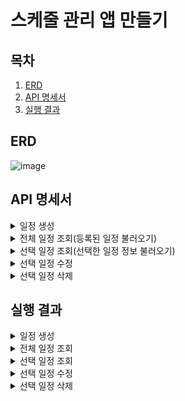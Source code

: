 # 스케줄 관리 앱 만들기

## 목차

1. [ERD](#ERD)
2. [API 명세서](#API-명세서)
3. [실행 결과](#실행-결과)

## ERD

![image](https://github.com/user-attachments/assets/c3c61686-ea8d-43cb-8de3-223ae356f64d)

## API 명세서

<!--일정 생성-->
<details>
<summary>일정 생성</summary>

### 기본정보

| 메서드  |      URL       | 인증방식 |
|:----:|:--------------:|:----:|
| POST | /api/schedules | 비밀번호 |

### 요청 바디

|    이름    |  설명  | 필수 |
|:--------:|:----:|:--:|
|  author  | 작성자명 | O  |
|   todo   | 할 일  | O  |
| password | 비밀번호 | O  |

#### json 예시

```
{
    "author" : "정선우",
    "todo" : "청소하기",
    "password" : "abc1234"  
}
```

### 응답

| 상태 코드 |   설명   |
|:-----:|:------:|
|  201  | 정상 등록  |
|  400  | 잘못된 입력 |

</details>

<!--전체 일정 조회-->
<details>
<summary>전체 일정 조회(등록된 일정 불러오기)</summary>

### 기본정보

| 메서드 |      URL       | 인증방식 |
|:---:|:--------------:|:----:|
| GET | /api/schedules |  없음  |

## 요청

### 쿼리 파라미터

|        이름        |  설명  | 필수 |
|:----------------:|:----:|:--:|
|      author      | 작성자명 | O  |
| modificationDate | 수정일  | X  |

#### json 예시
```
{
    "author" : "정선우"
    "modificationDate" : "2024-11-08"
}
```
## 응답

### 본문

|      이름      |     타입     |    설명    |
|:------------:|:----------:|:--------:|
| scheduleList | Schedule[] | 일정 정보 목록 |

### Schedule

|        이름         |   타입   | 설명  |
|:-----------------:|:------:|:---:|
|       todo        | String | 할 일 |
|   creationDate    | String | 작성일 |
| modificaitionDate | String | 수정일 |

#### json 예시
```
[
    {
        "todo" : "청소하기"
        "creationDate" : "2024-11-08 10:00:00"
        "modificationDate" : "2024-11-08 14:00:00"
    },
    {
        "todo" : "숙제하기"
        "creationDate" : "2024-11-07 10:00:00"
        "modificationDate" : "2024-11-10 14:00:00"
    }
]
```

</details>

<!--선택 일정 조회-->
<details>
<summary>선택 일정 조회(선택한 일정 정보 불러오기)</summary>

### 기본정보

| 메서드 |             URL             | 인증방식 |
|:---:|:---------------------------:|:----:|
| GET | /api/schedules/{scheduleId} |  없음  |

## 요청

### 쿼리 파라미터

|     이름     |   설명   | 필수 |
|:----------:|:------:|:--:|
| scheduleId | 일정 아이디 | O  |

## 응답

### 본문

|    이름    |    타입    |  설명   |
|:--------:|:--------:|:-----:|
| schedule | Schedule | 일정 정보 |

### Schedule

|        이름         |   타입   | 설명  |
|:-----------------:|:------:|:---:|
|       todo        | String | 할 일 |
|   creationDate    | String | 작성일 |
| modificaitionDate | String | 수정일 |

#### json 예시
```
{
    "todo" : "청소하기"
    "creationDate" : "2024-11-08 10:00:00"
    "modificationDate" : "2024-11-08 14:00:00"
}
```
</details>

<!--선택 일정 수정-->
<details>
<summary>선택 일정 수정</summary>

### 기본정보

| 메서드 |             URL             | 인증방식 |
|:---:|:---------------------------:|:----:|
| PUT | /api/schedules/{scheduleId} | 비밀번호 |

## 요청

### 쿼리 파라미터

|     이름     |   설명   | 필수 |
|:----------:|:------:|:--:|
| scheduleId | 일정 아이디 | O  |

### 바디

|   이름   |  설명  | 필수 |
|:------:|:----:|:--:|
|  todo  | 할 일  | X  |
| author | 작성자명 | X  |

#### json 예시
```
{
    "todo" : "청소하기"
    "author" : "정선우"
}
```

## 응답

### 본문

| 상태코드 | 설명    |
|:----:|-------|
| 201  | 정상 수정 |
| 400 | 잘못된 입력 |

</details>

<!--선택 일정 삭제-->
<details>
<summary>선택 일정 삭제</summary>

### 기본정보

|  메서드   |             URL             | 인증방식 |
|:------:|:---------------------------:|:----:|
| DELETE | /api/schedules/{scheduleId} | 비밀번호 |

## 요청

### 쿼리 파라미터

|     이름     |   설명   | 필수 |
|:----------:|:------:|:--:|
| scheduleId | 일정 아이디 | O  |

## 응답

### 본문

| 상태코드 | 설명    |
|:----:|-------|
| 200  | 정상 삭제 |
| 400 | 잘못된 입력 |

</details>

## 실행 결과
<details>
<summary>일정 생성</summary>

### 요청1
![image](https://github.com/user-attachments/assets/0ab7139d-fda8-43f6-80aa-1004dcec2bde)

### 응답1
![image](https://github.com/user-attachments/assets/3243f9a8-f37d-4547-a131-8bcd485442a2)

</details>

<details>
<summary>전체 일정 조회</summary>

### 요청1
![image](https://github.com/user-attachments/assets/c18587ed-6364-4998-8508-baeaa6ea9b18)

### 응답1
![image](https://github.com/user-attachments/assets/bd09bb03-6382-411c-aab1-7f01851f6c3c)

### 요청2
![image](https://github.com/user-attachments/assets/4d0ccc9a-a9f6-4f25-8546-2ae76607c747)
### 응답2
![image](https://github.com/user-attachments/assets/8117ef63-ee38-4fbf-9ee4-f2f1f17d1a1b)

</details>

<details>
<summary>선택 일정 조회</summary>

### 요청1
![image](https://github.com/user-attachments/assets/74706606-eb1f-45e2-b683-b6703fc78552)

### 응답1
![image](https://github.com/user-attachments/assets/6fa5edb4-8886-47d3-807f-7dee25488ada)

</details>

<details>
<summary>선택 일정 수정</summary>

### 요청1
![image](https://github.com/user-attachments/assets/1a791ffa-ac0e-498d-a177-3a2bd0aaa9bc)

### 응답1
![image](https://github.com/user-attachments/assets/ece83288-57cc-47d4-8510-c014db194c3e)
![image](https://github.com/user-attachments/assets/4c2d63d4-a494-44bf-aa29-481bd46359ee)

</details>

<details>
<summary>선택 일정 삭제</summary>

### 요청1
![image](https://github.com/user-attachments/assets/206e3f8c-0e34-4d2b-b117-d4cd40a323e1)
![image](https://github.com/user-attachments/assets/9e3a8c74-2742-4a48-b7fc-4513c151ade9)

### 응답1
![image](https://github.com/user-attachments/assets/7eedd78b-4d19-4ad9-b521-32777a317680)
![image](https://github.com/user-attachments/assets/9d7b6f95-6b46-40c4-8823-2b6668ac1239)

</details>